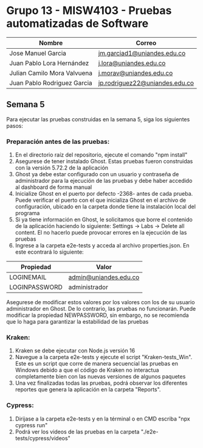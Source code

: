 # Grupo 13 - MISW4103 - Pruebas automatizadas de Software


| Nombre                      | Correo                         |
|-----------------------------|--------------------------------|
| Jose Manuel Garcia          | jm.garciad1@uniandes.edu.co    |
| Juan Pablo Lora Hernández   | j.lora@uniandes.edu.co         |
| Julian Camilo Mora Valvuena | j.morav@uniandes.edu.co        |
| Juan Pablo Rodriguez Garcia | jp.rodriguez22@uniandes.edu.co |

## Semana 5
Para ejecutar las pruebas construidas en la semana 5, siga los siguientes pasos:

### Preparación antes de las pruebas:
1. En el directorio raíz del repositorio, ejecute el comando "npm install"
2. Asegurese de tener instalado Ghost. Estas pruebas fueron construidas con la versión 5.72.2 de la aplicación
3. Ghost ya debe estar configurado con un usuario y contraseña de administrador para la ejecución de las pruebas y debe haber accedido al dashboard de forma manual
4. Inicialize Ghost en el puerto por defecto -2368- antes de cada prueba. Puede verificar el puerto con el que inicializa Ghost en el archivo de configuración, ubicado en la carpeta donde tiene la instalación local del programa
5. Si ya tiene información en Ghost, le solicitamos que borre el contenido de la aplicación haciendo lo siguiente: Settings -> Labs -> Delete all content. El no hacerlo puede provocar errores en la ejecución de las pruebas
6. Ingrese a la carpeta e2e-tests y acceda al archivo properties.json. En este econtrará lo siguiente: 

| Propiedad                      | Valor                         |
|-----------------------------|--------------------------------|
| LOGINEMAIL         | admin@uniandes.edu.co    |
| LOGINPASSWORD   | administrador        |

Asegurese de modificar estos valores por los valores con los de su usuario administrador en Ghost. De lo contrario, las pruebas no funcionarán. Puede modificar la propiedad NEWPASSWORD, sin embargo, no se recomienda que lo haga para garantizar la estabilidad de las pruebas

### Kraken:
1. Kraken se debe ejecutar con Node.js versión 16
2. Navegue a la carpeta e2e-tests y ejecute el script "Kraken-tests_Win". Este es un script que corre de manera secuencial las pruebas en Windows debido a que el código de Kraken no interactua completamente bien con las nuevas versiones de algunos paquetes
3. Una vez finalizadas todas las pruebas, podrá observar los diferentes reportes que genera la aplicación en la carpeta "Reports".

### Cypress:
1. Dirijase a la carpeta e2e-tests y en la términal o en CMD escriba "npx cypress run"
2. Podrá ver los videos de las pruebas en la carpeta "./e2e-tests/cypress/videos"
